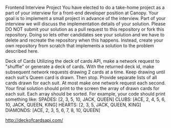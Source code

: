 Frontend Interview Project
You have elected to do a take-home project as a part of your interview for a front-end developer position at Canopy. Your goal is to implement a small project in advance of the interview. Part of your interview we will discuss the implementation details of your solution.
Please DO NOT submit your solution as a pull request to this repository or fork this repository. Doing so lets other candidates see your solution and we have to delete and recreate the repository when this happens. Instead, create your own repository from scratch that implements a solution to the problem described here.

Deck of Cards
Utilizing the deck of cards API, make a network request to "shuffle" or generate a deck of cards. With the returned deck id, make subsequent network requests drawing 2 cards at a time. Keep drawing until each suit's Queen card is drawn. Then stop. Provide separate lists of all cards drawn for each suit. At most make one network request each second.
Your final solution should print to the screen the array of drawn cards for each suit. Each array should be sorted. For example, your code should print something like:
SPADES: [2, 3, 5, 10, JACK, QUEEN]
CLUBS: [ACE, 2, 4, 5, 6, 10, JACK, QUEEN, KING]
HEARTS: [2, 3, 5, JACK, QUEEN, KING]
DIAMONDS: [ACE, 2, 3, 5, 6, 7, 8, 10, QUEEN]

http://deckofcardsapi.com/
